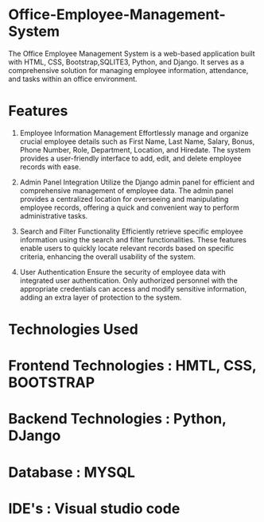 # Office-Employee-Management-System
The Office Employee Management System is a web-based application built with HTML, CSS, Bootstrap,SQLITE3, Python, and Django. It serves as a comprehensive solution for managing employee information, attendance, and tasks within an office environment.

# Features

1. Employee Information Management
Effortlessly manage and organize crucial employee details such as First Name, Last Name, Salary, Bonus, Phone Number, Role, Department, Location, and Hiredate. The system provides a user-friendly interface to add, edit, and delete employee records with ease.

2. Admin Panel Integration
Utilize the Django admin panel for efficient and comprehensive management of employee data. The admin panel provides a centralized location for overseeing and manipulating employee records, offering a quick and convenient way to perform administrative tasks.

3. Search and Filter Functionality
Efficiently retrieve specific employee information using the search and filter functionalities. These features enable users to quickly locate relevant records based on specific criteria, enhancing the overall usability of the system.

4. User Authentication
Ensure the security of employee data with integrated user authentication. Only authorized personnel with the appropriate credentials can access and modify sensitive information, adding an extra layer of protection to the system.

 # Technologies Used

  # Frontend Technologies  : HMTL, CSS, BOOTSTRAP

  # Backend Technologies  : Python, DJango

  # Database             : MYSQL

  #  IDE's                 : Visual studio code 

